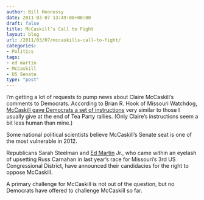 ```yaml
---
author: Bill Hennessy
date: 2011-03-07 13:49:00+00:00
draft: false
title: McCaskill’s Call to Fight
layout: blog
url: /2011/03/07/mccaskills-call-to-fight/
categories:
- Politics
tags:
- ed martin
- McCaskill
- US Senate
type: "post"
---
```


I’m getting a lot of requests to pump news about Claire McCaskill’s comments to Democrats. According to Brian R. Hook of Missouri Watchdog, [McCaskill gave Democrats a set of instructions](https://missouri.watchdog.org/12482/mccaskill-to-democrats-its-time-for-us-to-fight/?utm_source=MO_Subscriptions&utm_campaign=91a9ee8b21-Questionable_Welfare_Payments&utm_medium=email) very similar to those I usually give at the end of Tea Party rallies. (Only Claire’s instructions seem a bit less human than mine.)

 

Some national political scientists believe McCaskill’s Senate seat is one of the most vulnerable in 2012.

 

Republicans Sarah Steelman and [Ed Martin](https://edmartinformissouri.com/) Jr., who came within an eyelash of upsetting Russ Carnahan in last year’s race for Missouri’s 3rd US Congressional District, have announced their candidacies for the right to oppose McCaskill.

 

A primary challenge for McCaskill is not out of the question, but no Democrats have offered to challenge McCaskill so far.
